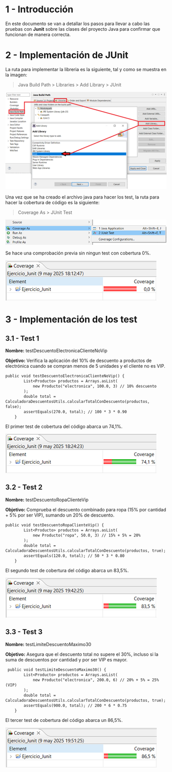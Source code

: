 # 1 - Introducción

En este documento se van a detallar los pasos para llevar a cabo las pruebas con **Junit** sobre las clases del proyecto Java para confirmar que funcionan de manera correcta.

# 2 - Implementación de JUnit

La ruta para implementar la libreria es la siguiente, tal y como se muestra en la imagen:

>Java Build Path > Libraries > Add Library > JUnit

![Implementación Junit al proyecto](/fotos/1%20-%20Implementar%20Junit%20al%20proyecto.png)

Una vez que se ha creado el archivo java para hacer los test, la ruta para hacer la cobertura de código es la siguiente:

>Coverage As > JUnit Test

![Comprobar cobertura del proyecto](/fotos/2%20-%20Comprobar%20cobertura%20del%20proyecto%20con%20Junit.png)

Se hace una comprobación previa sin ningun test con cobertura 0%.

![Cobertura inicial](/fotos/3%20-%20Cobertura%20al%20inicio%20de%20los%20test.png)

# 3 - Implementación de los test

## 3.1 - Test 1

**Nombre:** testDescuentoElectronicaClienteNoVip

**Objetivo:** Verifica la aplicación del 10% de descuento a productos de electrónica cuando se compran menos de 5 unidades y el cliente no es VIP.

~~~
public void testDescuentoElectronicaClienteNoVip() {
        List<Producto> productos = Arrays.asList(
            new Producto("electronica", 100.0, 3) // 10% descuento
        );
        double total = CalculadoraDescuentosUtils.calcularTotalConDescuento(productos, false);
        assertEquals(270.0, total); // 100 * 3 * 0.90
    }
~~~

El primer test de cobertura del código abarca un 74,1%.

![Cobertura 1º test](/fotos/4%20-%20Cobertura%20con%20primer%20test.png)

## 3.2 - Test 2

**Nombre:** testDescuentoRopaClienteVip

**Objetivo:** Comprueba el descuento combinado para ropa (15% por cantidad + 5% por ser VIP), sumando un 20% de descuento.

~~~
public void testDescuentoRopaClienteVip() {
        List<Producto> productos = Arrays.asList(
            new Producto("ropa", 50.0, 3) // 15% + 5% = 20%
        );
        double total = CalculadoraDescuentosUtils.calcularTotalConDescuento(productos, true);
        assertEquals(120.0, total); // 50 * 3 * 0.80
    }
~~~

El segundo test de cobertura del código abarca un 83,5%.

![Cobertura 2º test](/fotos/5%20-%20Cobertura%20con%20segundo%20test.png)

## 3.3 - Test 3

**Nombre:** testLimiteDescuentoMaximo30

**Objetivo:** Asegura que el descuento total no supere el 30%, incluso si la suma de descuentos por cantidad y por ser VIP es mayor.

~~~
 public void testLimiteDescuentoMaximo30() {
        List<Producto> productos = Arrays.asList(
            new Producto("electronica", 200.0, 6) // 20% + 5% = 25% (VIP)
        );
        double total = CalculadoraDescuentosUtils.calcularTotalConDescuento(productos, true);
        assertEquals(900.0, total); // 200 * 6 * 0.75
    }
~~~

El tercer test de cobertura del código abarca un 86,5%.

![Cobertura 3º test](/fotos/6%20-%20Cobertura%20con%20tercer%20test.png)